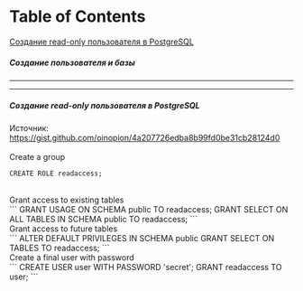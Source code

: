 # Table of Contents
[Создание read-only пользователя в PostgreSQL](#postgresql_create_readonly_user)



##### Создание пользователя и базы </br>
---
---
##### Создание read-only пользователя в PostgreSQL <a name="postgresql_create_readonly_user"></a> </br>
Источник: https://gist.github.com/oinopion/4a207726edba8b99fd0be31cb28124d0  </br>
 </br>
Create a group
```
CREATE ROLE readaccess;
```
 </br>
Grant access to existing tables </br>
```
GRANT USAGE ON SCHEMA public TO readaccess;
GRANT SELECT ON ALL TABLES IN SCHEMA public TO readaccess;
```
 </br>
Grant access to future tables </br>
```
ALTER DEFAULT PRIVILEGES IN SCHEMA public GRANT SELECT ON TABLES TO readaccess;
```
 </br>
Create a final user with password </br>
```
CREATE USER user WITH PASSWORD 'secret';
GRANT readaccess TO user;
```
